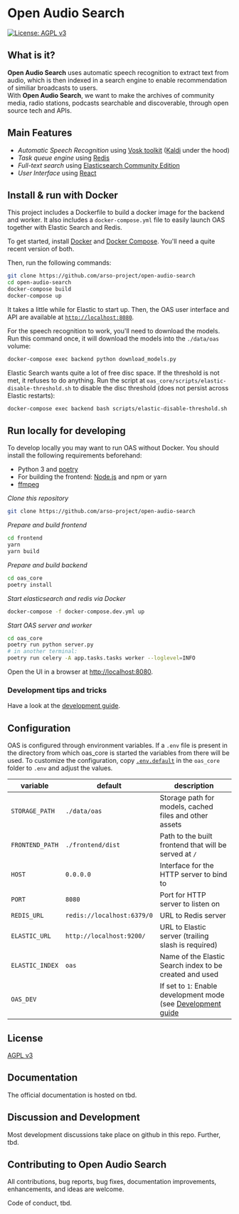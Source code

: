 # Open Audio Search

[![License: AGPL v3](https://img.shields.io/badge/License-AGPL%20v3-blue.svg)](https://www.gnu.org/licenses/agpl-3.0)


## What is it?

**Open Audio Search** uses automatic speech recognition to extract text from audio, which is then indexed in a search engine to enable recommendation of similiar broadcasts to users.  
With **Open Audio Search**, we want to make the archives of community media, radio stations, podcasts searchable and discoverable, through open source tech and APIs.


## Main Features

* *Automatic Speech Recognition* using [Vosk toolkit](https://alphacephei.com/vosk/) ([Kaldi](http://kaldi-asr.org/) under the hood)
* *Task queue engine* using [Redis](https://redis.io/)
* *Full-text search* using [Elasticsearch Community Edition](https://www.elastic.co/downloads/elasticsearch-oss)
* *User Interface* using [React](https://reactjs.org/)

## Install & run with Docker

This project includes a Dockerfile to build a docker image for the backend and worker. It also includes a `docker-compose.yml` file to easily launch OAS together with Elastic Search and Redis.

To get started, install [Docker](https://docs.docker.com/get-docker/) and [Docker Compose](https://docs.docker.com/compose/install/). You'll need a quite recent version of both.

Then, run the following commands:
```sh
git clone https://github.com/arso-project/open-audio-search
cd open-audio-search
docker-compose build
docker-compose up
```

It takes a little while for Elastic to start up. Then, the OAS user interface and API are available at [`http://localhost:8080`](http://localhost:8080).

For the speech recognition to work, you'll need to download the models. Run this command once, it will download the models into the `./data/oas` volume:
```sh
docker-compose exec backend python download_models.py
```

Elastic Search wants quite a lot of free disc space. If the threshold is not met, it refuses to do anything. Run the script at `oas_core/scripts/elastic-disable-threshold.sh` to disable the disc threshold (does not persist across Elastic restarts):
``` sh
docker-compose exec backend bash scripts/elastic-disable-threshold.sh
```

## Run locally for developing

To develop locally you may want to run OAS without Docker. You should install the following requirements beforehand:
- Python 3 and [poetry](https://python-poetry.org/docs/)
- For building the frontend: [Node.js](https://nodejs.org/en/) and npm or yarn
- [ffmpeg](https://www.ffmpeg.org/)

*Clone this repository*
```sh
git clone https://github.com/arso-project/open-audio-search
```

*Prepare and build frontend* 
```sh
cd frontend
yarn
yarn build
```

*Prepare and build backend*
```sh
cd oas_core
poetry install
```

*Start elasticsearch and redis via Docker*
```sh
docker-compose -f docker-compose.dev.yml up
```

*Start OAS server and worker*
```sh
cd oas_core
poetry run python server.py
# in another terminal:
poetry run celery -A app.tasks.tasks worker --loglevel=INFO
```

Open the UI in a browser at [http://localhost:8080](http://localhost:8080/).

### Development tips and tricks

Have a look at the [development guide](./docs/development.md).

## Configuration

OAS is configured through environment variables. If a `.env` file is present in the directory from which oas_core is started the variables from there will be used. To customize the configuration, copy [`.env.default`](`oas_core/.env.default`) in the `oas_core` folder to `.env` and adjust the values.

|variable|default|description|
|-|-|-|
|`STORAGE_PATH`|`./data/oas`|Storage path for models, cached files and other assets|
|`FRONTEND_PATH`|`./frontend/dist`|Path to the built frontend that will be served at `/`|
|`HOST`|`0.0.0.0`|Interface for the HTTP server to bind to|
|`PORT`|`8080`|Port for HTTP server to listen on|
|`REDIS_URL`|`redis://localhost:6379/0`|URL to Redis server|
|`ELASTIC_URL`|`http://localhost:9200/`|URL to Elastic server (trailing slash is required)|
|`ELASTIC_INDEX`|`oas`|Name of the Elastic Search index to be created and used|
|`OAS_DEV`||If set to `1`: Enable development mode (see [Development guide](./docs/development.md)|


## License
[AGPL v3](LICENSE)


## Documentation
The official documentation is hosted on tbd.


## Discussion and Development
Most development discussions take place on github in this repo. Further, tbd.


## Contributing to Open Audio Search

All contributions, bug reports, bug fixes, documentation improvements, enhancements, and ideas are welcome.

Code of conduct, tbd.
